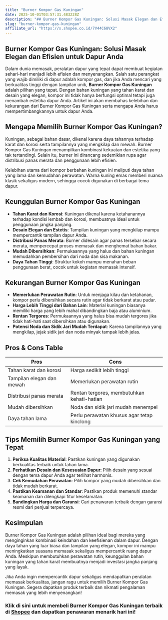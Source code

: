 ```yaml
---
title: "Burner Kompor Gas Kuningan"
date: 2025-10-01T03:57:31.483228Z
description: "## Burner Kompor Gas Kuningan: Solusi Masak Elegan dan Efisien untuk Dapur Anda  ..."
slug: "burner-kompor-gas-kuningan"
affiliate_url: "https://s.shopee.co.id/7V44C68VX2"
---
```

## Burner Kompor Gas Kuningan: Solusi Masak Elegan dan Efisien untuk Dapur Anda  

Dalam dunia memasak, peralatan dapur yang tepat dapat membuat kegiatan sehari-hari menjadi lebih efisien dan menyenangkan. Salah satu perangkat yang wajib dimiliki di dapur adalah kompor gas, dan jika Anda mencari yang berkualitas tinggi dengan tampilan unik, **Burner Kompor Gas Kuningan** adalah pilihan yang tepat. Dengan bahan kuningan yang tahan karat dan desain yang elegan, kompor ini tidak hanya berfungsi optimal tetapi juga menambah estetika dapur Anda. Artikel ini akan membahas kelebihan dan kekurangan dari Burner Kompor Gas Kuningan serta mengapa Anda harus mempertimbangkannya untuk dapur Anda.

## Mengapa Memilih Burner Kompor Gas Kuningan?  

Kuningan, sebagai bahan dasar, dikenal karena daya tahannya terhadap karat dan korosi serta tampilannya yang mengkilap dan mewah. Burner Kompor Gas Kuningan menampilkan kombinasi kekuatan dan estetika yang tak tertandingi. Selain itu, burner ini dirancang sedemikian rupa agar distribusi panas merata dan penggunaan lebih efisien.  

Kelebihan utama dari kompor berbahan kuningan ini meliputi daya tahan yang lama dan kemudahan perawatan. Warna kuning emas memberi nuansa klasik sekaligus modern, sehingga cocok digunakan di berbagai tema dapur.  

## Keunggulan Burner Kompor Gas Kuningan  

- **Tahan Karat dan Korosi**: Kuningan dikenal karena ketahanannya terhadap kondisi lembab dan korosi, membuatnya ideal untuk penggunaan jangka panjang.  
- **Desain Elegan dan Estetis**: Tampilan kuningan yang mengkilap mampu mempercantik tampilan dapur Anda.  
- **Distribusi Panas Merata**: Burner didesain agar panas tersebar secara merata, mempercepat proses memasak dan menghemat bahan bakar.  
- **Mudah Dibersihkan**: Permukaannya yang halus dan bahan kuningan memudahkan pembersihan dari noda dan sisa makanan.  
- **Daya Tahan Tinggi**: Struktur kokoh mampu menahan beban penggunaan berat, cocok untuk kegiatan memasak intensif.  

## Kekurangan Burner Kompor Gas Kuningan  

- **Memerlukan Perawatan Rutin**: Untuk menjaga kilau dan ketahanan, kompor perlu dibersihkan secara rutin agar tidak berkarat atau pudar.  
- **Harga Lebih Tinggi dari Bahan Lain**: Material kuningan biasanya memiliki harga yang lebih mahal dibandingkan baja atau aluminium.  
- **Rentan Tergores**: Permukaannya yang halus bisa mudah tergores jika tidak hati-hati saat dibersihkan atau digunakan.  
- **Potensi Noda dan Sidik Jari Mudah Terdapat**: Karena tampilannya yang mengkilap, jejak sidik jari dan noda minyak tampak lebih jelas.  

## Pros & Cons Table  

| Pros                                             | Cons                                               |  
|--------------------------------------------------|----------------------------------------------------|  
| Tahan karat dan korosi                         | Harga sedikit lebih tinggi                         |  
| Tampilan elegan dan mewah                       | Memerlukan perawatan rutin                        |  
| Distribusi panas merata                         | Rentan tergores, membutuhkan kehati-hatian       |  
| Mudah dibersihkan                              | Noda dan sidik jari mudah menempel               |  
| Daya tahan lama                                | Perlu perawatan khusus agar tetap kinclong       |  

## Tips Memilih Burner Kompor Gas Kuningan yang Tepat  

1. **Periksa Kualitas Material**: Pastikan kuningan yang digunakan berkualitas terbaik untuk tahan lama.  
2. **Perhatikan Desain dan Kesesuaian Dapur**: Pilih desain yang sesuai dengan tema dapur Anda agar terlihat harmonis.  
3. **Cek Kemudahan Perawatan**: Pilih kompor yang mudah dibersihkan dan tidak mudah berkarat.  
4. **Pastikan Keamanan dan Standar**: Pastikan produk memenuhi standar keamanan dan dilengkapi fitur keselamatan.  
5. **Bandingkan Harga dan Garansi**: Cari penawaran terbaik dengan garansi resmi dari penjual terpercaya.  

## Kesimpulan  

Burner Kompor Gas Kuningan adalah pilihan ideal bagi mereka yang menginginkan kombinasi keindahan dan keefisienan dalam dapur. Dengan daya tahan yang luar biasa dan tampilan yang elegan, kompor ini mampu meningkatkan suasana memasak sekaligus mempercantik ruang dapur Anda. Meskipun membutuhkan perawatan rutin, keunggulan bahan kuningan yang tahan karat membuatnya menjadi investasi jangka panjang yang layak.  

Jika Anda ingin mempercantik dapur sekaligus mendapatkan peralatan memasak berkualitas, jangan ragu untuk memilih Burner Kompor Gas Kuningan. Segera dapatkan produk terbaik dan nikmati pengalaman memasak yang lebih menyenangkan!  

### Klik di sini untuk membeli Burner Kompor Gas Kuningan terbaik di [Shopee](https://s.shopee.co.id/7V44C68VX2) dan dapatkan penawaran menarik hari ini!